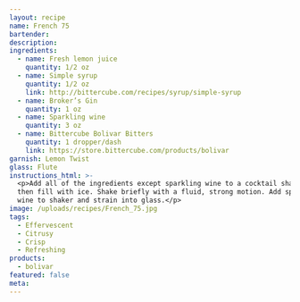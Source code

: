 ```yaml
---
layout: recipe
name: French 75
bartender:
description:
ingredients:
  - name: Fresh lemon juice
    quantity: 1/2 oz
  - name: Simple syrup
    quantity: 1/2 oz
    link: http://bittercube.com/recipes/syrup/simple-syrup
  - name: Broker’s Gin
    quantity: 1 oz
  - name: Sparkling wine
    quantity: 3 oz
  - name: Bittercube Bolivar Bitters
    quantity: 1 dropper/dash
    link: https://store.bittercube.com/products/bolivar
garnish: Lemon Twist
glass: Flute
instructions_html: >-
  <p>Add all of the ingredients except sparkling wine to a cocktail shaker and
  then fill with ice. Shake briefly with a fluid, strong motion. Add sparkling
  wine to shaker and strain into glass.</p>
image: /uploads/recipes/French_75.jpg
tags:
  - Effervescent
  - Citrusy
  - Crisp
  - Refreshing
products:
  - bolivar
featured: false
meta:
---
```



